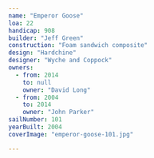 ```yaml
---
name: "Emperor Goose"
loa: 22
handicap: 908
builder: "Jeff Green"
construction: "Foam sandwich composite"
design: "Hardchine"
designer: "Wyche and Coppock"
owners:
  - from: 2014
    to: null
    owner: "David Long"
  - from: 2004
    to: 2014
    owner: "John Parker"
sailNumber: 101
yearBuilt: 2004
coverImage: "emperor-goose-101.jpg"

---
```

